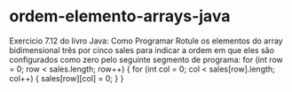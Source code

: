 # ordem-elemento-arrays-java
Exercicio 7.12 do livro Java: Como Programar
Rotule os elementos do array bidimensional três por cinco sales para indicar a ordem em que eles são configurados como zero pelo
seguinte segmento de programa:
for (int row = 0; row < sales.length; row++)
{
  for (int col = 0; col < sales[row].length; col++)
  {
    sales[row][col] = 0;
  }
}
